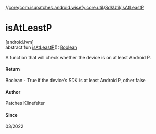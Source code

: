 //[core](../../../index.md)/[com.isupatches.android.wisefy.core.util](../index.md)/[SdkUtil](index.md)/[isAtLeastP](is-at-least-p.md)

# isAtLeastP

[androidJvm]\
abstract fun [isAtLeastP](is-at-least-p.md)(): [Boolean](https://kotlinlang.org/api/latest/jvm/stdlib/kotlin/-boolean/index.html)

A function that will check whether the device is on at least Android P.

#### Return

Boolean - True if the device's SDK is at least Android P, other false

#### Author

Patches Klinefelter

#### Since

03/2022
